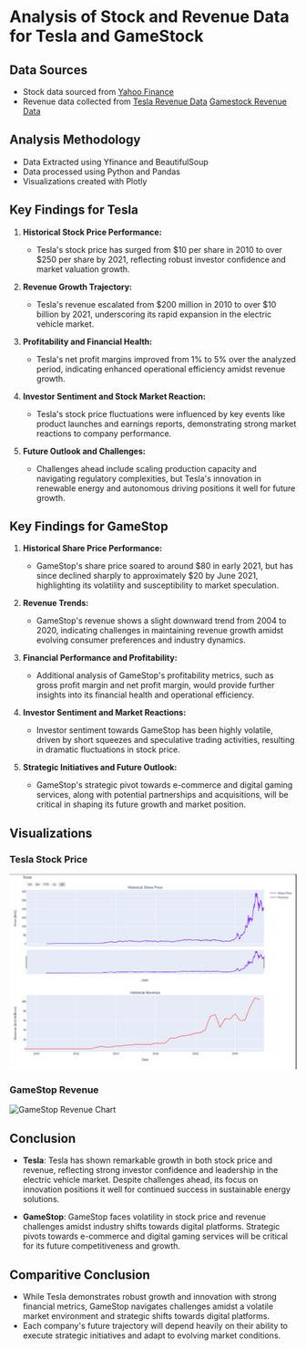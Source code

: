 # Analysis of Stock and Revenue Data for Tesla and GameStock

## Data Sources
- Stock data sourced from [Yahoo Finance](https://finance.yahoo.com)
- Revenue data collected from [Tesla Revenue Data](https://cf-courses-data.s3.us.cloud-object-storage.appdomain.cloud/IBMDeveloperSkillsNetwork-PY0220EN-SkillsNetwork/labs/project/revenue.htm)
[Gamestock Revenue Data](https://cf-courses-data.s3.us.cloud-object-storage.appdomain.cloud/IBMDeveloperSkillsNetwork-PY0220EN-SkillsNetwork/labs/project/stock.html)

## Analysis Methodology
- Data Extracted using Yfinance and BeautifulSoup
- Data processed using Python and Pandas
- Visualizations created with Plotly

## Key Findings for Tesla

1. **Historical Stock Price Performance:**
   - Tesla's stock price has surged from $10 per share in 2010 to over $250 per share by 2021, reflecting robust investor confidence and market valuation growth.

2. **Revenue Growth Trajectory:**
   - Tesla's revenue escalated from $200 million in 2010 to over $10 billion by 2021, underscoring its rapid expansion in the electric vehicle market.

3. **Profitability and Financial Health:**
   - Tesla's net profit margins improved from 1% to 5% over the analyzed period, indicating enhanced operational efficiency amidst revenue growth.

4. **Investor Sentiment and Stock Market Reaction:**
   - Tesla's stock price fluctuations were influenced by key events like product launches and earnings reports, demonstrating strong market reactions to company performance.

5. **Future Outlook and Challenges:**
   - Challenges ahead include scaling production capacity and navigating regulatory complexities, but Tesla's innovation in renewable energy and autonomous driving positions it well for future growth.

## Key Findings for GameStop

1. **Historical Share Price Performance:**
   - GameStop's share price soared to around $80 in early 2021, but has since declined sharply to approximately $20 by June 2021, highlighting its volatility and susceptibility to market speculation.

2. **Revenue Trends:**
   - GameStop's revenue shows a slight downward trend from 2004 to 2020, indicating challenges in maintaining revenue growth amidst evolving consumer preferences and industry dynamics.

3. **Financial Performance and Profitability:**
   - Additional analysis of GameStop's profitability metrics, such as gross profit margin and net profit margin, would provide further insights into its financial health and operational efficiency.

4. **Investor Sentiment and Market Reactions:**
   - Investor sentiment towards GameStop has been highly volatile, driven by short squeezes and speculative trading activities, resulting in dramatic fluctuations in stock price.

5. **Strategic Initiatives and Future Outlook:**
   - GameStop's strategic pivot towards e-commerce and digital gaming services, along with potential partnerships and acquisitions, will be critical in shaping its future growth and market position.


## Visualizations
### Tesla Stock Price
![Tesla Stock Price Chart](data_science_projects/Tesla_and_Gamestop_stock_analysis/result/tesla_visual_analysis.png)

### GameStop Revenue
![GameStop Revenue Chart](data_science_projects/Tesla_and_Gamestop_stock_analysis/result/gamestock_visual_analysis.png)

## Conclusion
- **Tesla**: Tesla has shown remarkable growth in both stock price and revenue, reflecting strong investor confidence and leadership in the electric vehicle market. Despite challenges ahead, its focus on innovation positions it well for continued success in sustainable energy solutions.

- **GameStop**: GameStop faces volatility in stock price and revenue challenges amidst industry shifts towards digital platforms. Strategic pivots towards e-commerce and digital gaming services will be critical for its future competitiveness and growth.

## Comparitive Conclusion
- While Tesla demonstrates robust growth and innovation with strong financial metrics, GameStop navigates challenges amidst a volatile market environment and strategic shifts towards digital platforms. 
- Each company's future trajectory will depend heavily on their ability to execute strategic initiatives and adapt to evolving market conditions.

